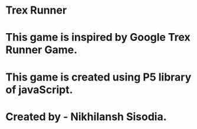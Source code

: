 # Trex Runner
# This game is inspired by Google Trex Runner Game.
# This game is created using P5 library of javaScript.
# Created by - Nikhilansh Sisodia.
